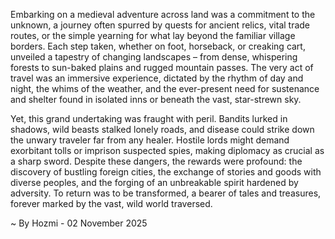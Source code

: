 
Embarking on a medieval adventure across land was a commitment to the unknown, a journey often spurred by quests for ancient relics, vital trade routes, or the simple yearning for what lay beyond the familiar village borders. Each step taken, whether on foot, horseback, or creaking cart, unveiled a tapestry of changing landscapes – from dense, whispering forests to sun-baked plains and rugged mountain passes. The very act of travel was an immersive experience, dictated by the rhythm of day and night, the whims of the weather, and the ever-present need for sustenance and shelter found in isolated inns or beneath the vast, star-strewn sky.

Yet, this grand undertaking was fraught with peril. Bandits lurked in shadows, wild beasts stalked lonely roads, and disease could strike down the unwary traveler far from any healer. Hostile lords might demand exorbitant tolls or imprison suspected spies, making diplomacy as crucial as a sharp sword. Despite these dangers, the rewards were profound: the discovery of bustling foreign cities, the exchange of stories and goods with diverse peoples, and the forging of an unbreakable spirit hardened by adversity. To return was to be transformed, a bearer of tales and treasures, forever marked by the vast, wild world traversed.

~ By Hozmi - 02 November 2025
